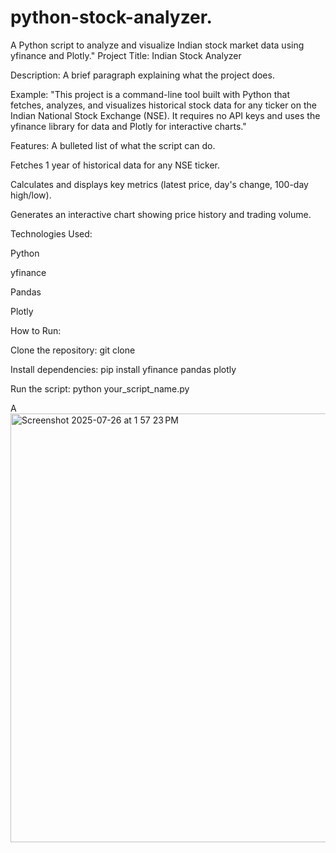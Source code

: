 # python-stock-analyzer.
A Python script to analyze and visualize Indian stock market data using yfinance and Plotly."
Project Title: Indian Stock Analyzer

Description: A brief paragraph explaining what the project does.

Example: "This project is a command-line tool built with Python that fetches, analyzes, and visualizes historical stock data for any ticker on the Indian National Stock Exchange (NSE). It requires no API keys and uses the yfinance library for data and Plotly for interactive charts."

Features: A bulleted list of what the script can do.

Fetches 1 year of historical data for any NSE ticker.

Calculates and displays key metrics (latest price, day's change, 100-day high/low).

Generates an interactive chart showing price history and trading volume.

Technologies Used:

Python

yfinance

Pandas

Plotly

How to Run:

Clone the repository: git clone <your-repo-link>

Install dependencies: pip install yfinance pandas plotly

Run the script: python your_script_name.py

 A<img width="1075" height="686" alt="Screenshot 2025-07-26 at 1 57 23 PM" src="https://github.com/user-attachments/assets/40debbce-57c5-4a21-8638-d13c5d327929" />

